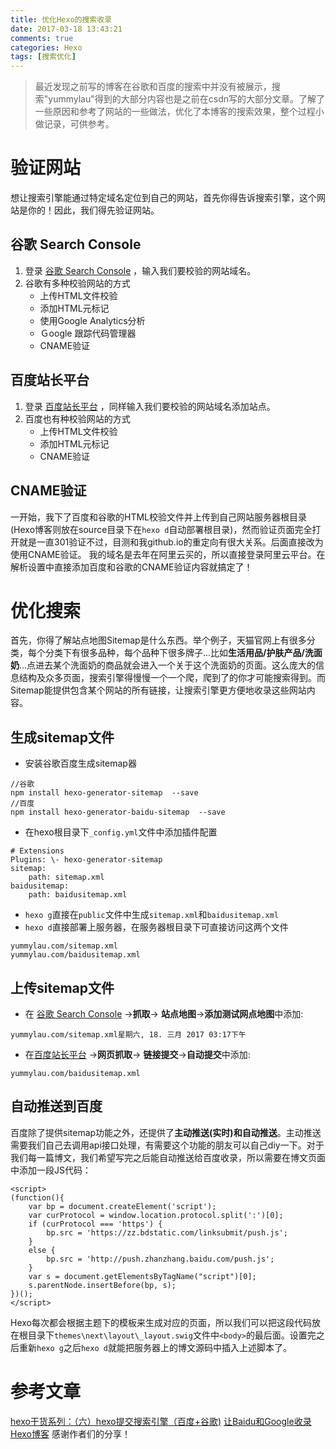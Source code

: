 ```yaml
---
title: 优化Hexo的搜索收录
date: 2017-03-18 13:43:21
comments: true
categories: Hexo
tags: [搜索优化]
---
```

>最近发现之前写的博客在谷歌和百度的搜索中并没有被展示，搜索"yummylau"得到的大部分内容也是之前在csdn写的大部分文章。了解了一些原因和参考了网站的一些做法，优化了本博客的搜索效果，整个过程小做记录，可供参考。

#  验证网站
想让搜索引擎能通过特定域名定位到自己的网站，首先你得告诉搜索引擎，这个网站是你的！因此，我们得先验证网站。
## 谷歌 Search Console
1. 登录 [谷歌 Search Console](https://www.google.com/webmasters/tools/home) ，输入我们要校验的网站域名。
2. 谷歌有多种校验网站的方式　　
	*  上传HTML文件校验　　
	*   添加HTML元标记　　
	*  使用Google  Analytics分析　　
	*  Ｇoogle 跟踪代码管理器　　
	*  CNAME验证　　
	
## 百度站长平台　
1. 登录 [百度站长平台](http://zhanzhang.baidu.com/dashboard/index) ，同样输入我们要校验的网站域名添加站点。
2. 百度也有种校验网站的方式　　
	*  上传HTML文件校验　　
	*   添加HTML元标记　　
	*  CNAME验证　　
	
## CNAME验证
一开始，我下了百度和谷歌的HTML校验文件并上传到自己网站服务器根目录(Hexo博客则放在source目录下在`hexo d`自动部署根目录)，然而验证页面完全打开就是一直301验证不过，目测和我github.io的重定向有很大关系。后面直接改为使用CNAME验证。
我的域名是去年在阿里云买的，所以直接登录阿里云平台。在解析设置中直接添加百度和谷歌的CNAME验证内容就搞定了！

#  优化搜索
首先，你得了解站点地图Sitemap是什么东西。举个例子，天猫官网上有很多分类，每个分类下有很多品种，每个品种下很多牌子...比如**生活用品/护肤产品/洗面奶**...点进去某个洗面奶的商品就会进入一个关于这个洗面奶的页面。这么庞大的信息结构及众多页面，搜索引擎得慢慢一个一个爬，爬到了的你才可能搜索得到。而Sitemap能提供包含某个网站的所有链接，让搜索引擎更方便地收录这些网站内容。
## 生成sitemap文件
* 安装谷歌百度生成sitemap器
```
//谷歌
npm install hexo-generator-sitemap  --save
//百度
npm install hexo-generator-baidu-sitemap  --save
```
*  在hexo根目录下`_config.yml`文件中添加插件配置
```
# Extensions
Plugins: \- hexo-generator-sitemap
sitemap:
    path: sitemap.xml
baidusitemap:
    path: baidusitemap.xml
```
*  `hexo g`直接在`public`文件中生成`sitemap.xml`和`baidusitemap.xml`
* `hexo d`直接部署上服务器，在服务器根目录下可直接访问这两个文件
```
yummylau.com/sitemap.xml
yummylau.com/baidusitemap.xml
```
## 上传sitemap文件
* 在 [谷歌 Search Console](https://www.google.com/webmasters/tools/home) ->**抓取**-> **站点地图**->**添加测试网点地图**中添加:
```
yummylau.com/sitemap.xml星期六, 18. 三月 2017 03:17下午 

```
*  在[百度站长平台](http://zhanzhang.baidu.com/dashboard/index) ->**网页抓取**-> **链接提交**->**自动提交**中添加:
```
yummylau.com/baidusitemap.xml
```
## 自动推送到百度
百度除了提供sitemap功能之外，还提供了**主动推送(实时)**和**自动推送**。主动推送需要我们自己去调用api接口处理，有需要这个功能的朋友可以自己diy一下。对于我们每一篇博文，我们希望写完之后能自动推送给百度收录，所以需要在博文页面中添加一段JS代码：
```
<script>
(function(){
    var bp = document.createElement('script');
    var curProtocol = window.location.protocol.split(':')[0];
    if (curProtocol === 'https') {
        bp.src = 'https://zz.bdstatic.com/linksubmit/push.js';        
    }
    else {
        bp.src = 'http://push.zhanzhang.baidu.com/push.js';
    }
    var s = document.getElementsByTagName("script")[0];
    s.parentNode.insertBefore(bp, s);
})();
</script>
```
Hexo每次都会根据主题下的模板来生成对应的页面，所以我们可以把这段代码放在根目录下`themes\next\layout\_layout.swig`文件中`<body>`的最后面。设置完之后重新`hexo g`之后`hexo d`就能把服务器上的博文源码中插入上述脚本了。

#  参考文章
[hexo干货系列：（六）hexo提交搜索引擎（百度+谷歌)](http://www.jianshu.com/p/619dab2d3c08)
[让Baidu和Google收录Hexo博客](http://www.franktly.com/2016/07/06/%E8%AE%A9Baidu%E5%92%8CGoogle%E6%94%B6%E5%BD%95Hexo%E5%8D%9A%E5%AE%A2/)
感谢作者们的分享！
	